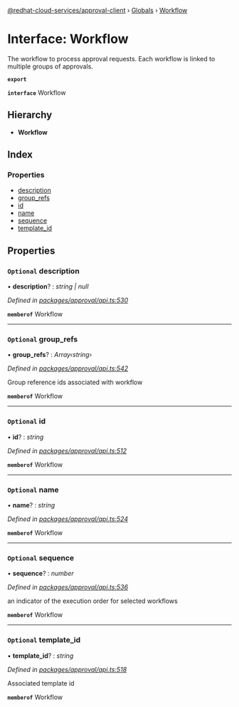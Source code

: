 [@redhat-cloud-services/approval-client](../README.md) › [Globals](../globals.md) › [Workflow](workflow.md)

# Interface: Workflow

The workflow to process approval requests. Each workflow is linked to multiple groups of approvals.

**`export`** 

**`interface`** Workflow

## Hierarchy

* **Workflow**

## Index

### Properties

* [description](workflow.md#optional-description)
* [group_refs](workflow.md#optional-group_refs)
* [id](workflow.md#optional-id)
* [name](workflow.md#optional-name)
* [sequence](workflow.md#optional-sequence)
* [template_id](workflow.md#optional-template_id)

## Properties

### `Optional` description

• **description**? : *string | null*

*Defined in [packages/approval/api.ts:530](https://github.com/RedHatInsights/javascript-clients/blob/master/packages/approval/api.ts#L530)*

**`memberof`** Workflow

___

### `Optional` group_refs

• **group_refs**? : *Array‹string›*

*Defined in [packages/approval/api.ts:542](https://github.com/RedHatInsights/javascript-clients/blob/master/packages/approval/api.ts#L542)*

Group reference ids associated with workflow

**`memberof`** Workflow

___

### `Optional` id

• **id**? : *string*

*Defined in [packages/approval/api.ts:512](https://github.com/RedHatInsights/javascript-clients/blob/master/packages/approval/api.ts#L512)*

**`memberof`** Workflow

___

### `Optional` name

• **name**? : *string*

*Defined in [packages/approval/api.ts:524](https://github.com/RedHatInsights/javascript-clients/blob/master/packages/approval/api.ts#L524)*

**`memberof`** Workflow

___

### `Optional` sequence

• **sequence**? : *number*

*Defined in [packages/approval/api.ts:536](https://github.com/RedHatInsights/javascript-clients/blob/master/packages/approval/api.ts#L536)*

an indicator of the execution order for selected workflows

**`memberof`** Workflow

___

### `Optional` template_id

• **template_id**? : *string*

*Defined in [packages/approval/api.ts:518](https://github.com/RedHatInsights/javascript-clients/blob/master/packages/approval/api.ts#L518)*

Associated template id

**`memberof`** Workflow
